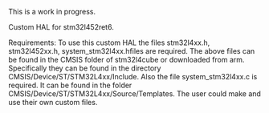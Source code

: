 This is a work in progress.

Custom HAL for stm32l452ret6.

Requirements:
To use this custom HAL the files stm32l4xx.h, stm32l452xx.h, system_stm32l4xx.hfiles are required.
The above files can be found in the CMSIS folder of stm32l4cube or downloaded from arm. Specifically they can be found in
the directory CMSIS/Device/ST/STM32L4xx/Include.
Also the file system_stm32l4xx.c is required. It can be found in the folder CMSIS/Device/ST/STM32L4xx/Source/Templates.
The user could make and use their own custom files. 

